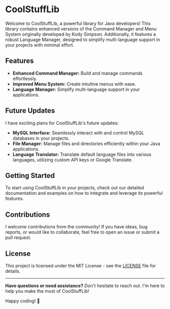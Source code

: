 # CoolStuffLib

Welcome to CoolStuffLib, a powerful library for Java developers! This library contains enhanced versions of the Command Manager and Menu System originally developed by Kody Simpson. Additionally, it features a robust Language Manager, designed to simplify multi-language support in your projects with minimal effort.

## Features

- **Enhanced Command Manager:** Build and manage commands effortlessly.
- **Improved Menu System:** Create intuitive menus with ease.
- **Language Manager:** Simplify multi-language support in your applications.

## Future Updates

I have exciting plans for CoolStuffLib's future updates:

- **MySQL Interface:** Seamlessly interact with and control MySQL databases in your projects.
- **File Manager:** Manage files and directories efficiently within your Java applications.
- **Language Translator:** Translate default language files into various languages, utilizing custom API keys or Google Translate.

## Getting Started

To start using CoolStuffLib in your projects, check out our detailed documentation and examples on how to integrate and leverage its powerful features.

## Contributions

I welcome contributions from the community! If you have ideas, bug reports, or would like to collaborate, feel free to open an issue or submit a pull request.

## License

This project is licensed under the MIT License - see the [LICENSE](LICENSE) file for details.

---

**Have questions or need assistance?** Don't hesitate to reach out. I'm here to help you make the most of CoolStuffLib!

Happy coding! 🚀
